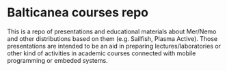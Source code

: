 Balticanea courses repo
========================

This is a repo of presentations and educational materials about Mer/Nemo and other distributions based on them (e.g. Sailfish, Plasma Active). Those presentations are intended to be an aid in preparing lectures/laboratories or other kind of activities in academic courses connected with mobile programming or embeded systems.
